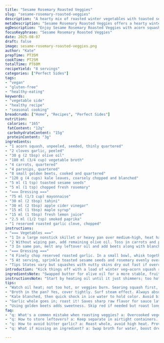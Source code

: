 ```yaml
---
title: "Sesame Rosemary Roasted Veggies"
slug: "sesame-rosemary-roasted-veggies"
description: "A hearty mix of roasted winter vegetables with toasted sesame seeds and fresh rosemary. Uses parsnip and golden beet instead of traditional roots. Finished with a tangy mayo-tahini dressing spiked with smoked paprika and lemon juice for brightness. Balanced textures from soft squash, tender root veg and blanched kale. Techniques emphasize visual cues for doneness and moisture levels. Practical tweaks for missing ingredients and tips to avoid soggy kale or bitter garlic. A flexible, vegetable-forward side that works warm or room temperature with clear timing guidelines and sensory markers."
metaDescription: "Sesame Rosemary Roasted Veggies offers a hearty winter vegetable dish with roasted garlic, tahini dressing, and a hint of smoked paprika."
ogDescription: "Enjoy Sesame Rosemary Roasted Veggies with acorn squash, golden beets, and a tangy tahini dressing for a flavorful side dish."
focusKeyphrase: "Sesame Rosemary Roasted Veggies"
date: 2025-08-07
draft: false
image: sesame-rosemary-roasted-veggies.png
author: "Kate"
prepTime: PT35M
cookTime: PT25M
totalTime: PT60M
recipeYield: "8 servings"
categories: ["Perfect Sides"]
tags:
- "vegan"
- "gluten-free"
- "healthy-eating"
keywords:
- "vegetable side"
- "healthy recipe"
- "seasonal cooking"
breadcrumb: ["Home", "Recipes", "Perfect Sides"]
nutrition: 
 calories: "165"
 fatContent: "12g"
 carbohydrateContent: "15g"
 proteinContent: "3g"
ingredients:
- "1 acorn squash, unpeeled, seeded, thinly quartered"
- "2 cloves garlic, peeled"
- "30 g (2 tbsp) olive oil"
- "180 ml (3/4 cup) vegetable broth"
- "4 carrots, quartered"
- "4 parsnips, quartered"
- "8 small golden beets, cooked and quartered"
- "120 g (4 cups) kale leaves, coarsely chopped and blanched"
- "5 ml (1 tsp) toasted sesame seeds"
- "5 ml (1 tsp) chopped fresh rosemary"
- "=== Dressing ==="
- "75 ml (1/3 cup) mayonnaise"
- "30 ml (2 tbsp) tahini"
- "30 ml (2 tbsp) apple cider vinegar"
- "15 ml (1 tbsp) maple syrup"
- "15 ml (1 tbsp) fresh lemon juice"
- "2.5 ml (1/2 tsp) smoked paprika"
- "1 reserved roasted garlic clove, chopped"
instructions:
- "=== Vegetables ==="
- "1 In a large nonstick skillet or heavy pan over medium-high, heat half the olive oil until it shimmers but not smoking. Add squash quarters and whole garlic cloves. Season well with salt and pepper. Sear until edges caramelize, roughly 6-7 minutes, scraping bottom to loosen browned bits. You want a golden crust and tender bite, poke with a knife to check softness. Pour 125 ml vegetable broth, cover tightly, reduce heat to medium-low. Let steam until liquid evaporates and squash pierces easily but is still intact, about 7-8 minutes. Remove garlic cloves, set aside for dressing. Transfer squash to a large serving plate."
- "2 Without wiping pan, add remaining olive oil. Toss in carrots and parsnips. Salt and pepper immediately. Sauté, stirring occasionally, until they get a golden color and begin to soften, about 7 minutes. Add remaining broth and cover. Continue cooking until broth is absorbed and roots are tender when pierced but not mushy, about 6 minutes. Add to squash."
- "3 In same pan, melt any leftover oil and add beets along with blanched kale. Toss quickly just to heat through and coat greens lightly in pan fats. Remove from heat and combine with other veggies."
- "=== Dressing ==="
- "4 Finely chop reserved roasted garlic. In a small bowl, whisk together mayonnaise, tahini, vinegar, maple syrup, lemon juice and smoked paprika until smooth. Season with salt and pepper. Stir in garlic last so flavor is pronounced but mellowed by roasting."
- "5 At serving, sprinkle toasted sesame seeds and rosemary evenly over vegetables. Drizzle or toss with dressing just before plating. Warm or room temp works. If kale looks wilted, add dressing in small batches to gauge moisture. Leftover dressing makes a good dip or sandwich spread."
- "Tips States vary but squashes with nutty skins dry out fast if overcooked — watch color and poke gently. Carots and parsnips need constant eye to avoid crisp edges turning bitter. Better to have firm crunch than soggy. Blanch kale quickly then shock in ice water for bright color and less bitterness. If no vegetable broth, dilute concentrated stock or use water but boost acid and fat in dressing for balance. Sesame seeds toast fast; smell nutty and listen for faint crackle."
introduction: "Kick things off with a load of winter veg—acorn squash replacing courge poivrée for nuttier touch. Garlic whole, roasting brings mellow sweet garlic aroma that you don’t get raw. Carrots and parsnips go golden in the pan, not steamed to sogginess. Golden beets stand in for yellow or chioggia, adding bright roasted sweetness without overpowering. Kale blanched and then just warmed through keeps pockets of crunch and a deep green pop. Toasted sesame seeds crackle under teeth, herbaceous rosemary threads throughout. Dressing tangy, creamy, with tahini’s silk replaced a pinch with smoked paprika and fresh lemon for a twist that lifts everything. Timing a bit flexible; rely on aromas and texture cues rather than fixed minutes. Simple, straightforward, but not boring."
ingredientsNote: "Swapped butter for olive oil for a more stable, fruity fat that handles sautéing and roasting without burning. Vegetable broth instead of chicken broth—more versatile, vegetarian friendly; if missing, well-seasoned water works. Golden beets add sweetness and color without overpowering, but regular red beets can replace if needed; just roast longer to mellow earthiness. Smoked paprika in the dressing boosts depth and adds a subtle warmth. Don’t skip roasting garlic whole; the mellow flavor underpins the tangy tahini vinaigrette and avoids harsh raw garlic bite. If kale is bitter, blanch in salted boiling water then plunge immediately into ice bath to lock color and tone down bitterness. Toast sesame seeds until just fragrant but not burnt; smell is the cue rather than color alone."
instructionsNote: "Start by heating oil until it just shimmers; too hot and you burn fats, too cool and you stew veggies dull. Searing squash first builds caramelized flavor and prevents mush—watch for chestnut brown edges with gentle give to skewer. Adding broth and covering traps steam and speeds cooking; liquid should absorb by end, leaving intense flavor without sogginess. Keeping garlic whole lets it soften evenly without soaking veggies in raw sharpness; reserve for dressing to add mellow background. Same pan cuts cleanup and preserves fond, which adds complexity to next veg batch. Pay close attention to carrot and parsnip texture — should be tender but with bite, not falling apart. Quickly warming kale off heat keeps vibrant color and avoids slimy texture. Dressing whisked until smooth binds flavor, adding garlic at end preserves mellow roast. Drizzle just before serving to keep sesame seeds crunchy. If leftovers go cold, warm gently to keep texture intact. Simple missteps: overcooking kale, rushed squash turning to mash, or dressing blending with veggie juices too early turning everything limp."
tips:
- "Watch oil heat; not too hot, or veggies burn. Searing squash first, mm. Focus on golden edges. Needs to pierce easily but hold together."
- "Broth in the pan? Yes, cover tightly. Surf steam effect. Always absorb fully, intensifies flavor. Final texture, look for tenderness without mush."
- "Kale blanched, then quick shock in ice water to hold color. Avoid bitterness. No boiling too long! Keep it green. Temperature matters."
- "Garlic whole goes in; roast it! Saves sharp raw flavor for sauce later. Makes for mellow sweetness. Chop for dressing end to keep punch."
- "Using golden beets adds sweetness. Skip red if needed but roast longer. Watch moisture levels. Not too wet, or soggy veggies are sad."
faq:
- "q: What's a common mistake when roasting veggies? a: Overcooked vegetables. Watch for browning but still firm. Aim for tender, not mushy."
- "q: How to store leftovers? a: Keep separate in airtight containers. Warm gently, not too hot. Dressing? Side it for better texture."
- "q: How to avoid bitter garlic? a: Roast whole, avoid high heat. Providing mellow flavor in sauce. Chopping too soon, harsh taste happens."
- "q: What if missing an ingredient? a: Swap broth for water, boost dressing flavors. Add acidity to balance. Adjust as needed."

---
```

